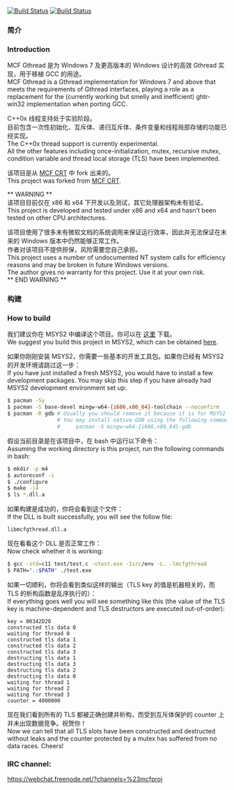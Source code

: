 [![Build Status](https://tea-ci.org/api/badges/lhmouse/mcfgthread/status.svg)](https://tea-ci.org/lhmouse/mcfgthread) [![Build Status](https://travis-ci.org/lhmouse/mcfgthread.svg?branch=master)](https://travis-ci.org/lhmouse/mcfgthread)

### 简介
### Introduction

MCF Gthread 是为 Windows 7 及更高版本的 Windows 设计的高效 Gthread 实现，用于移植 GCC 的用途。  
MCF Gthread is a Gthread implementation for Windows 7 and above that meets the requirements of Gthread interfaces, playing a role as a replacement for the (currently working but smelly and inefficient) ghtr-win32 implementation when porting GCC.  

C++0x 线程支持处于实验阶段。  
目前包含一次性初始化、互斥体、递归互斥体、条件变量和线程局部存储的功能已经实现。  
The C++0x thread support is currently experimental.  
All the other features including once-initialization, mutex, recursive mutex, condition variable and thread local storage (TLS) have been implemented.  

该项目是从 [MCF CRT](https://github.com/lhmouse/MCF/tree/master/MCFCRT>) 中 fork 出来的。  
This project was forked from [MCF CRT](https://github.com/lhmouse/MCF/tree/master/MCFCRT).  

** WARNING **  
该项目目前仅在 x86 和 x64 下开发以及测试，其它处理器架构未有验证。  
This project is developed and tested under x86 and x64 and hasn't been tested on other CPU architectures.  

该项目使用了很多未有微软文档的系统调用来保证运行效率，因此并无法保证在未来的 Windows 版本中仍然能够正常工作。  
作者对该项目不提供担保，风险需要您自己承担。  
This project uses a number of undocumented NT system calls for efficiency reasons and may be broken in future Windows versions.  
The author gives no warranty for this project. Use it at your own risk.  
** END WARNING **  

### 构建
### How to build

我们建议你在 MSYS2 中编译这个项目。你可以在 [这里](https://msys2.github.io/) 下载。  
We suggest you build this project in MSYS2, which can be obtained [here](https://msys2.github.io/).  

如果你刚刚安装 MSYS2，你需要一些基本的开发工具包。如果你已经有 MSYS2 的开发环境请跳过这一步：  
If you have just installed a fresh MSYS2, you would have to install a few development packages. You may skip this step if you have already had MSYS2 development environment set up:  

```bash
$ pacman -Sy
$ pacman -S base-devel mingw-w64-{i686,x86_64}-toolchain --noconfirm
$ pacman -R gdb # Usually you should remove it because it is for MSYS2 programs and not for native programs.
                # You may install native GDB using the following command:
                #     pacman -S mingw-w64-{i686,x86_64}-gdb
```

假设当前目录是在该项目中，在 bash 中运行以下命令：  
Assuming the working directory is this project, run the following commands in bash:  

```bash
$ mkdir -p m4
$ autoreconf -i
$ ./configure
$ make -j4
$ ls *.dll.a
```

如果构建是成功的，你将会看到这个文件：  
If the DLL is built successfully, you will see the follow file:  

```text
libmcfgthread.dll.a
```

现在看看这个 DLL 是否正常工作：  
Now check whether it is working:  

```bash
$ gcc -std=c11 test/test.c -otest.exe -Isrc/env -L. -lmcfgthread
$ PATH=".:$PATH" ./test.exe
```

如果一切顺利，你将会看到类似这样的输出（TLS key 的值是机器相关的，而 TLS 的析构函数是乱序执行的）：  
If everything goes well you will see something like this (the value of the TLS key is machine-dependent and TLS destructors are executed out-of-order):  

```text
key = 00342D20
constructed tls data 0
waiting for thread 0
constructed tls data 1
constructed tls data 2
constructed tls data 3
destructing tls data 1
destructing tls data 3
destructing tls data 2
destructing tls data 0
waiting for thread 1
waiting for thread 2
waiting for thread 3
counter = 4000000
```

现在我们看到所有的 TLS 都被正确创建并析构，而受到互斥体保护的 counter 上并未出现数据竞争。祝贺你！  
Now we can tell that all TLS slots have been constructed and destructed without leaks and the counter protected by a mutex has suffered from no data races. Cheers!  

### IRC channel:

<https://webchat.freenode.net/?channels=%23mcfproj>
